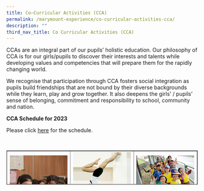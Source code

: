 ```yaml
---
title: Co–Curricular Activities (CCA)
permalink: /marymount-experience/co-curricular-activities-cca/
description: ""
third_nav_title: Co Curricular Activities (CCA)
---
```

<p>CCAs are an integral part of our pupils&rsquo; holistic education. Our philosophy of CCA is for our girls/pupils to discover their interests and talents while developing values and competencies that will prepare them for the rapidly changing world.&nbsp;</p>
<p>We recognise that participation through CCA fosters social integration as pupils build friendships that are not bound by their diverse backgrounds while they learn, play and grow together. It also deepens the girls&rsquo; / pupils&rsquo; sense of belonging, commitment and responsibility to school, community and nation.</p>
<p><strong>CCA Schedule for 2023</strong></p>
<p>Please click&nbsp;<a href="/files/2023%20Schedule%20for%20Co-Curricular%20Activities.pdf">here</a>&nbsp;for the schedule.</p>

<br>

<table style="border-collapse: collapse; width: 100%; height: 90px;" border="1">
  <tbody>
    <tr>
      <td style="width: 33.3333%; text-align: center;">
        <a href="/marymount-experience/co-curricular-activities-cca/art-club"><img src="/images/cca1.jpg" alt="c1"></a> ART CLUB
      </td>
      <td style="width: 33.3333%; text-align: center;">
        <a href="/marymount-experience/co-curricular-activities-cca/artistic-gymnastics"><img src="/images/cca2.jpg" alt="cca2"></a>ARTISTIC GYMNASTICS
      </td>
      <td style="width: 33.3333%; text-align: center;">
        <a href="/marymount-experience/co-curricular-activities-cca/brownies"><img src="/images/cca3.jpg" alt="cca3"></a>BROWNIES
      </td>
    </tr>
    <tr>
      <td style="width: 33.3333%; text-align: center;">
        <a href="/marymount-experience/co-curricular-activities-cca/choir"><img src="/images/cca4.jpg" alt="cca4"></a>CHOIR
      </td>
      <td style="width: 33.3333%; text-align: center;">
        <a href="/marymount-experience/co-curricular-activities-cca/dance-ensemble"><img src="/images/cca5.jpg" alt="cca5"></a>DANCE ENSEMBLE
      </td>
      <td style="width: 33.3333%; text-align: center;">
        <a href="/marymount-experience/co-curricular-activities-cca/drame-club"><img src="/images/cca6.jpg" alt="cca6"></a>DRAMA CLUB
      </td>
    </tr>
    <tr>
      <td style="width: 33.3333%; text-align: center;">
        <a href="/marymount-experience/co-curricular-activities-cca/environmental-science-club/"><img src="/images/cca7.jpg" alt="cca7"></a>ENVIRONMENTAL SCIENCE CLUB
      </td>
      <td style="width: 33.3333%; text-align: center;">
        <a href="/marymount-experience/co-curricular-activities-cca/netball/"><img src="/images/cca8.jpg" alt="cca8"></a>NETBALL
      </td>
      <td style="width: 33.3333%; text-align: center;">
        <a href="/marymount-experience/co-curricular-activities-cca/percussion-ensemble"><img src="/images/cca9.jpg" alt="cca9"></a>PERCUSSION ENSEMBLE
      </td>
    </tr>
    <tr>
      <td style="width: 33.3333%; text-align: center;">
        <a href="/marymount-experience/co-curricular-activities-cca/rhythmic-gymnastics"><img src="/images/cca10.jpg" alt="cca10"></a>RHYTHMIC GYMNASTICS
      </td>
      <td style="width: 33.3333%; text-align: center;">
        <a href="/marymount-experience/co-curricular-activities-cca/tennis"><img src="/images/cca11.jpg" alt="cca11"></a>TENNIS
      </td>
      <td style="width: 33.3333%; height: 18px; text-align: center;">&nbsp;</td>
    </tr>
  </tbody>
</table>